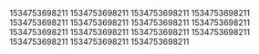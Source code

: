1534753698211
1534753698211
1534753698211
1534753698211
1534753698211
1534753698211
1534753698211
1534753698211
1534753698211
1534753698211
1534753698211
1534753698211
1534753698211
1534753698211
1534753698211